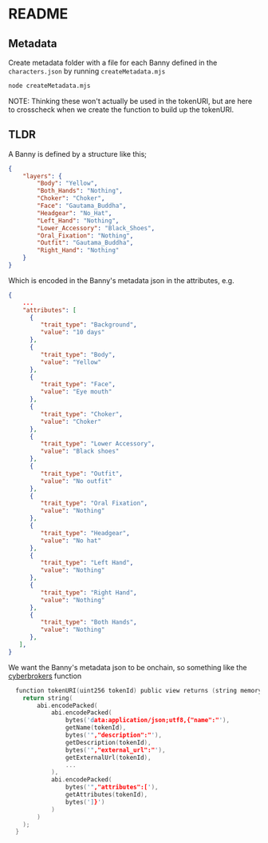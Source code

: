 # README

## Metadata

Create metadata folder with a file for each Banny defined in the `characters.json` by running `createMetadata.mjs`

```sh
node createMetadata.mjs
```

NOTE: Thinking these won't actually be used in the tokenURI, but are here to crosscheck when we create the function to build up the tokenURI.

## TLDR

A Banny is defined by a structure like this;

```json
{
    "layers": {
        "Body": "Yellow",
        "Both_Hands": "Nothing",
        "Choker": "Choker",
        "Face": "Gautama_Buddha",
        "Headgear": "No_Hat",
        "Left_Hand": "Nothing",
        "Lower_Accessory": "Black_Shoes",
        "Oral_Fixation": "Nothing",
        "Outfit": "Gautama_Buddha",
        "Right_Hand": "Nothing"
    }
}
```

Which is encoded in the Banny's metadata json in the attributes, e.g.

```json
{
    ...
    "attributes": [
      {
         "trait_type": "Background",
         "value": "10 days"
      },
      {
         "trait_type": "Body",
         "value": "Yellow"
      },
      {
         "trait_type": "Face",
         "value": "Eye mouth"
      },
      {
         "trait_type": "Choker",
         "value": "Choker"
      },
      {
         "trait_type": "Lower Accessory",
         "value": "Black shoes"
      },
      {
         "trait_type": "Outfit",
         "value": "No outfit"
      },
      {
         "trait_type": "Oral Fixation",
         "value": "Nothing"
      },
      {
         "trait_type": "Headgear",
         "value": "No hat"
      },
      {
         "trait_type": "Left Hand",
         "value": "Nothing"
      },
      {
         "trait_type": "Right Hand",
         "value": "Nothing"
      },
      {
         "trait_type": "Both Hands",
         "value": "Nothing"
      },
   ],
}

```

We want the Banny's metadata json to be onchain, so something like the [cyberbrokers](https://etherscan.deth.net/address/0x892848074ddea461a15f337250da3ce55580ca85) function

```c
  function tokenURI(uint256 tokenId) public view returns (string memory) {
    return string(
        abi.encodePacked(
            abi.encodePacked(
                bytes('data:application/json;utf8,{"name":"'),
                getName(tokenId),
                bytes('","description":"'),
                getDescription(tokenId),
                bytes('","external_url":"'),
                getExternalUrl(tokenId),
                ...
            ),
            abi.encodePacked(
                bytes('","attributes":['),
                getAttributes(tokenId),
                bytes(']}')
            )
        )
    );
  }
```
